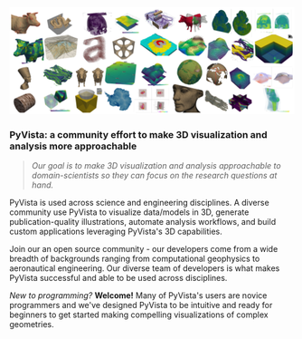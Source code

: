 ![banner](./pyvista_banner_small.png)

### PyVista: a community effort to make 3D visualization and analysis more approachable

> *Our goal is to make 3D visualization and analysis approachable to domain-scientists so they can focus on the research questions at hand.*

PyVista is used across science and engineering disciplines. A diverse community use PyVista to visualize data/models in 3D, generate publication-quality illustrations, automate analysis workflows, and build custom applications leveraging PyVista's 3D capabilities.

Join our an open source community - our developers come from a wide breadth of backgrounds ranging from computational geophysics to aeronautical engineering. Our diverse team of developers is what makes PyVista successful and able to be used across disciplines.

*New to programming?* **Welcome!** Many of PyVista's users are novice programmers and we've designed PyVista to be intuitive and ready for beginners to get started making compelling visualizations of complex geometries.

